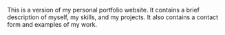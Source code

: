 This is a version of my personal portfolio website. It contains a brief description of myself, my skills, and my projects. It also contains a contact form and examples of my work.
